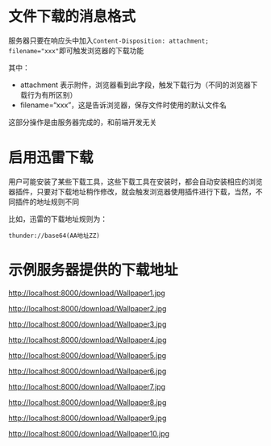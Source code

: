 # 文件下载的消息格式

服务器只要在响应头中加入`Content-Disposition: attachment; filename="xxx"`即可触发浏览器的下载功能

其中：

- attachment 表示附件，浏览器看到此字段，触发下载行为（不同的浏览器下载行为有所区别）
- filename=“xxx”，这是告诉浏览器，保存文件时使用的默认文件名

这部分操作是由服务器完成的，和前端开发无关

# 启用迅雷下载

用户可能安装了某些下载工具，这些下载工具在安装时，都会自动安装相应的浏览器插件，只要对下载地址稍作修改，就会触发浏览器使用插件进行下载，当然，不同插件的地址规则不同

比如，迅雷的下载地址规则为：

```
thunder://base64(AA地址ZZ)
```

# 示例服务器提供的下载地址

[http://localhost:8000/download/Wallpaper1.jpg](http://localhost:8000/download/Wallpaper1.jpg)

[http://localhost:8000/download/Wallpaper2.jpg](http://localhost:8000/download/Wallpaper2.jpg)

[http://localhost:8000/download/Wallpaper3.jpg](http://localhost:8000/download/Wallpaper3.jpg)

[http://localhost:8000/download/Wallpaper4.jpg](http://localhost:8000/download/Wallpaper4.jpg)

[http://localhost:8000/download/Wallpaper5.jpg](http://localhost:8000/download/Wallpaper5.jpg)

[http://localhost:8000/download/Wallpaper6.jpg](http://localhost:8000/download/Wallpaper6.jpg)

[http://localhost:8000/download/Wallpaper7.jpg](http://localhost:8000/download/Wallpaper7.jpg)

[http://localhost:8000/download/Wallpaper8.jpg](http://localhost:8000/download/Wallpaper8.jpg)

[http://localhost:8000/download/Wallpaper9.jpg](http://localhost:8000/download/Wallpaper9.jpg)

[http://localhost:8000/download/Wallpaper10.jpg](http://localhost:8000/download/Wallpaper10.jpg)